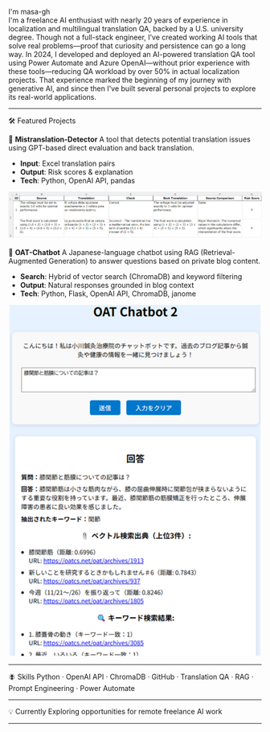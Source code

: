 I'm masa-gh  
I'm a freelance AI enthusiast with nearly 20 years of experience in localization and multilingual translation QA, backed by a U.S. university degree.
Though not a full-stack engineer, I’ve created working AI tools that solve real problems—proof that curiosity and persistence can go a long way.
In 2024, I developed and deployed an AI-powered translation QA tool using Power Automate and Azure OpenAI—without prior experience with these tools—reducing QA workload by over 50% in actual localization projects.
That experience marked the beginning of my journey with generative AI, and since then I've built several personal projects to explore its real-world applications.

---

🛠 Featured Projects

🔎 **Mistranslation-Detector**
A tool that detects potential translation issues using GPT-based direct evaluation and back translation.

* **Input**: Excel translation pairs
* **Output**: Risk scores & explanation
* **Tech**: Python, OpenAI API, pandas

<p>
  <img src="sample_mistranslation_detector.png" alt="Sample Output" width="800"/>
</p>

🤖 **OAT-Chatbot**
A Japanese-language chatbot using RAG (Retrieval-Augmented Generation) to answer questions based on private blog content.

* **Search**: Hybrid of vector search (ChromaDB) and keyword filtering
* **Output**: Natural responses grounded in blog context
* **Tech**: Python, Flask, OpenAI API, ChromaDB, janome

<p align="center">
  <img src="sample_OAT-Chatbot.png" alt="Sample Output" width="500"/>
</p>

---

🪰 Skills
Python · OpenAI API · ChromaDB · GitHub · Translation QA · RAG · Prompt Engineering · Power Automate

---

💡 Currently
Exploring opportunities for remote freelance AI work

---
